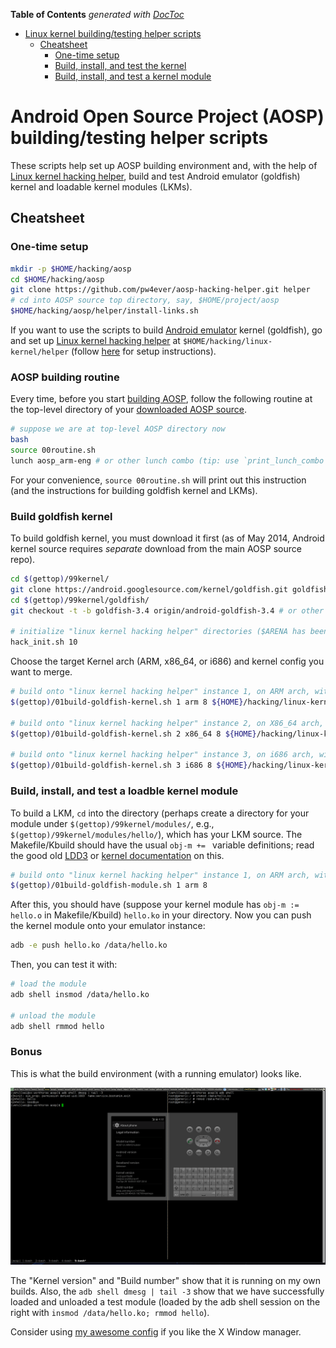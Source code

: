 <!-- START doctoc generated TOC please keep comment here to allow auto update -->
<!-- DON'T EDIT THIS SECTION, INSTEAD RE-RUN doctoc TO UPDATE -->
**Table of Contents**  *generated with [DocToc](http://doctoc.herokuapp.com/)*

- [Linux kernel building/testing helper scripts](#linux-kernel-buildingtesting-helper-scripts)
	- [Cheatsheet](#cheatsheet)
		- [One-time setup](#one-time-setup)
		- [Build, install, and test the kernel](#build-install-and-test-the-kernel)
		- [Build, install, and test a kernel module](#build-install-and-test-a-kernel-module)

<!-- END doctoc generated TOC please keep comment here to allow auto update -->

# Android Open Source Project (AOSP) building/testing helper scripts

These scripts help set up AOSP building environment and, with the help of [Linux kernel hacking helper][linux-helper], build and test Android emulator (goldfish) kernel and loadable kernel modules (LKMs).

## Cheatsheet

### One-time setup

```bash
mkdir -p $HOME/hacking/aosp
cd $HOME/hacking/aosp
git clone https://github.com/pw4ever/aosp-hacking-helper.git helper
# cd into AOSP source top directory, say, $HOME/project/aosp
$HOME/hacking/aosp/helper/install-links.sh
```

If you want to use the scripts to build [Android emulator](https://developer.android.com/tools/help/emulator.html) kernel (goldfish), go and set up [Linux kernel hacking helper][linux-helper] at `$HOME/hacking/linux-kernel/helper` (follow [here](https://github.com/pw4ever/linux-kernel-hacking-helper#one-time-setup) for setup instructions).

### AOSP building routine

Every time, before you start [building AOSP](https://source.android.com/source/building-running.html), follow the following routine at the top-level directory of your [downloaded AOSP source](https://source.android.com/source/downloading.html).

```bash
# suppose we are at top-level AOSP directory now
bash
source 00routine.sh
lunch aosp_arm-eng # or other lunch combo (tip: use `print_lunch_combo` to see the menu; ${TARGET_PRODUCT}-${TARGET_BUILD_VARIANT}) of your choice
```

For your convenience, `source 00routine.sh` will print out this instruction (and the instructions for building goldfish kernel and LKMs).

### Build goldfish kernel

To build goldfish kernel, you must download it first (as of May 2014, Android kernel source requires *separate* download from the main AOSP source repo).

```bash
cd $(gettop)/99kernel/
git clone https://android.googlesource.com/kernel/goldfish.git goldfish
cd $(gettop)/99kernel/goldfish/
git checkout -t -b goldfish-3.4 origin/android-goldfish-3.4 # or other version of your choice

# initialize "linux kernel hacking helper" directories ($ARENA has been set up by "source 00routine.sh")
hack_init.sh 10 
```

Choose the target Kernel arch (ARM, x86_64, or i686) and kernel config you want to merge.

```bash
# build onto "linux kernel hacking helper" instance 1, on ARM arch, with 8 parallel jobs, and merging kernel configs for KGDB (kernel debugger) and LKM (loadable kernel module) support
$(gettop)/01build-goldfish-kernel.sh 1 arm 8 ${HOME}/hacking/linux-kernel/helper/config/kgdb ${HOME}/hacking/linux-kernel/helper/config/lkm

# build onto "linux kernel hacking helper" instance 2, on X86_64 arch, with 8 parallel jobs, and merging kernel configs for KGDB (kernel debugger) and LKM (loadable kernel module) support
$(gettop)/01build-goldfish-kernel.sh 2 x86_64 8 ${HOME}/hacking/linux-kernel/helper/config/kgdb ${HOME}/hacking/linux-kernel/helper/config/lkm

# build onto "linux kernel hacking helper" instance 3, on i686 arch, with 8 parallel jobs, and merging kernel configs for KGDB (kernel debugger) and LKM (loadable kernel module) support
$(gettop)/01build-goldfish-kernel.sh 3 i686 8 ${HOME}/hacking/linux-kernel/helper/config/kgdb ${HOME}/hacking/linux-kernel/helper/config/lkm
```

### Build, install, and test a loadble kernel module

To build a LKM, `cd` into the directory (perhaps create a directory for your module under `$(gettop)/99kernel/modules/`, e.g., `$(gettop)/99kernel/modules/hello/`), which has your LKM source. The Makefile/Kbuild should have the usual `obj-m += ` variable definitions; read the good old [LDD3](http://www.makelinux.net/ldd3/) or [kernel documentation](https://github.com/torvalds/linux/blob/master/Documentation/kbuild/modules.txt) on this.

```bash
# build onto "linux kernel hacking helper" instance 1, on ARM arch, with 8 parallel jobs
$(gettop)/01build-goldfish-module.sh 1 arm 8
```

After this, you should have (suppose your kernel module has `obj-m := hello.o` in Makefile/Kbuild) `hello.ko` in your directory. Now you can push the kernel module onto your emulator instance:

```bash
adb -e push hello.ko /data/hello.ko
```

Then, you can test it with:
```bash
# load the module
adb shell insmod /data/hello.ko

# unload the module
adb shell rmmod hello
```

### Bonus

This is what the build environment (with a running emulator) looks like.

![](aosp-screenshot.png)

The "Kernel version" and "Build number" show that it is running on my own builds. Also, the `adb shell dmesg | tail -3` show that we have successfully loaded and unloaded a test module (loaded by the adb shell session on the right with `insmod /data/hello.ko; rmmod hello`). 

Consider using [my awesome config](https://github.com/pw4ever/awesome-wm-config) if you like the X Window manager.

[linux-helper]: https://github.com/pw4ever/linux-kernel-hacking-helper "Linux kernel hacking helper"
